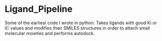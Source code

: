 # Ligand_Pipeline
Some of the earliest code I wrote in python. Takes ligands with good Ki or IC values and modifies their SMILES structures in order to attach small molecular moieties and performs autodock.
